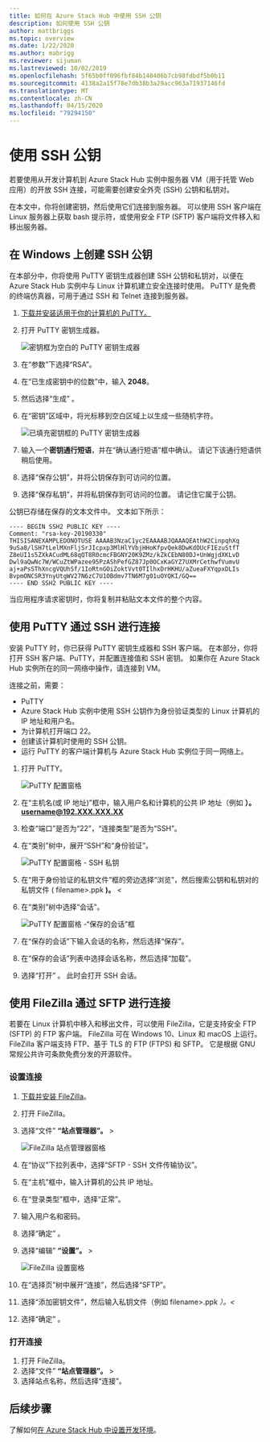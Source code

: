 ```yaml
---
title: 如何在 Azure Stack Hub 中使用 SSH 公钥
description: 如何使用 SSH 公钥
author: mattbriggs
ms.topic: overview
ms.date: 1/22/2020
ms.author: mabrigg
ms.reviewer: sijuman
ms.lastreviewed: 10/02/2019
ms.openlocfilehash: 5f65b0ff096fbf84b140406b7cb98fdbdf5b0b11
ms.sourcegitcommit: 4138a2a15f78e7db38b3a29acc963a71937146fd
ms.translationtype: MT
ms.contentlocale: zh-CN
ms.lasthandoff: 04/15/2020
ms.locfileid: "79294150"
---
```

# <a name="use-an-ssh-public-key"></a>使用 SSH 公钥

若要使用从开发计算机到 Azure Stack Hub 实例中服务器 VM（用于托管 Web 应用）的开放 SSH 连接，可能需要创建安全外壳 (SSH) 公钥和私钥对。 

在本文中，你将创建密钥，然后使用它们连接到服务器。 可以使用 SSH 客户端在 Linux 服务器上获取 bash 提示符，或使用安全 FTP (SFTP) 客户端将文件移入和移出服务器。

## <a name="create-an-ssh-public-key-on-windows"></a>在 Windows 上创建 SSH 公钥

在本部分中，你将使用 PuTTY 密钥生成器创建 SSH 公钥和私钥对，以便在 Azure Stack Hub 实例中与 Linux 计算机建立安全连接时使用。 PuTTY 是免费的终端仿真器，可用于通过 SSH 和 Telnet 连接到服务器。

1. [下载并安装适用于你的计算机的 PuTTY。](https://www.chiark.greenend.org.uk/~sgtatham/putty/latest.html)

1. 打开 PuTTY 密钥生成器。

    ![密钥框为空白的 PuTTY 密钥生成器](media/azure-stack-dev-start-howto-ssh-public-key/001-putty-key-gen-start.png)

1. 在“参数”下选择“RSA”。  

1. 在“已生成密钥中的位数”中，输入 **2048**。   

1. 然后选择“生成”  。

1. 在“密钥”区域中，将光标移到空白区域上以生成一些随机字符。 

    ![已填充密钥框的 PuTTY 密钥生成器](media/azure-stack-dev-start-howto-ssh-public-key/002-putty-key-gen-result.png)

1. 输入一个**密钥通行短语**，并在“确认通行短语”框中确认。  请记下该通行短语供稍后使用。

1. 选择“保存公钥”，并将公钥保存到可访问的位置。 

1. 选择“保存私钥”，并将私钥保存到可访问的位置。  请记住它属于公钥。

公钥已存储在保存的文本文件中。 文本如下所示：

```text  
---- BEGIN SSH2 PUBLIC KEY ----
Comment: "rsa-key-20190330"
THISISANEXAMPLEDONOTUSE AAAAB3NzaC1yc2EAAAABJQAAAQEAthW2CinpqhXq
9uSa8/lSH7tLelMXnFljSrJIcpxp3MlHlYVbjHHoKfpvQek8DwKdOUcFIEzuStfT
Z8eUI1s5ZXkACudML68qQT8R0cmcFBGNY20K9ZMz/kZkCEbN80DJ+UnWgjdXKLvD
Dwl9aQwNc7W/WCuZtWPazee95PzAShPefGZ87Jp0OCxKaGYZ7UXMrCethwfVumvU
aj+aPsSThXncgVQUhSf/1IoRtnGOiZoktVvt0TIlhxDrHKHU/aZueaFXYqpxDLIs
BvpmONCSR3YnyUtgWV27N6zC7U1OBdmv7TN6M7g01uOYQKI/GQ==
---- END SSH2 PUBLIC KEY ----
```

当应用程序请求密钥时，你将复制并粘贴文本文件的整个内容。

## <a name="connect-with-ssh-by-using-putty"></a>使用 PuTTY 通过 SSH 进行连接

安装 PuTTY 时，你已获得 PuTTY 密钥生成器和 SSH 客户端。 在本部分，你将打开 SSH 客户端、PuTTY，并配置连接值和 SSH 密钥。 如果你在 Azure Stack Hub 实例所在的同一网络中操作，请连接到 VM。

连接之前，需要：
- PuTTY
- Azure Stack Hub 实例中使用 SSH 公钥作为身份验证类型的 Linux 计算机的 IP 地址和用户名。
- 为计算机打开端口 22。
- 创建该计算机时使用的 SSH 公钥。
- 运行 PuTTY 的客户端计算机与 Azure Stack Hub 实例位于同一网络上。

1. 打开 PuTTY。

    ![PuTTY 配置窗格](media/azure-stack-dev-start-howto-ssh-public-key/002-putty-connect.png)

2. 在“主机名(或 IP 地址)”框中，输入用户名和计算机的公共 IP 地址（例如  **）。username@192.XXX.XXX.XX** 
3. 检查“端口”是否为“22”，“连接类型”是否为“SSH”。    
4. 在“类别”树中，展开“SSH”和“身份验证”。   

    ![PuTTY 配置窗格 - SSH 私钥](media/azure-stack-dev-start-howto-ssh-public-key/002-putty-set-private-key.png)

5. 在“用于身份验证的私钥文件”框的旁边选择“浏览”，然后搜索公钥和私钥对的私钥文件 (  filename>.ppk **)。** *\<*
6. 在“类别”树中选择“会话”。  

    ![PuTTY 配置窗格 -“保存的会话”框](media/azure-stack-dev-start-howto-ssh-public-key/003-puTTY-save-session.png)

7. 在“保存的会话”下输入会话的名称，然后选择“保存”。  
8. 在“保存的会话”列表中选择会话名称，然后选择“加载”。  
9. 选择“打开”  。 此时会打开 SSH 会话。

## <a name="connect-with-sftp-with-filezilla"></a>使用 FileZilla 通过 SFTP 进行连接

若要在 Linux 计算机中移入和移出文件，可以使用 FileZilla，它是支持安全 FTP (SFTP) 的 FTP 客户端。 FileZilla 可在 Windows 10、Linux 和 macOS 上运行。 FileZilla 客户端支持 FTP、基于 TLS 的 FTP (FTPS) 和 SFTP。 它是根据 GNU 常规公共许可条款免费分发的开源软件。

### <a name="set-your-connection"></a>设置连接

1. [下载并安装 FileZilla](https://filezilla-project.org/download.php)。
1. 打开 FileZilla。
1. 选择“文件” **“站点管理器”。**  >  

    ![FileZilla 站点管理器窗格](media/azure-stack-dev-start-howto-ssh-public-key/005-filezilla-file-manager.png)

1. 在“协议”下拉列表中，选择“SFTP - SSH 文件传输协议”。  
1. 在“主机”框中，输入计算机的公共 IP 地址。 
1. 在“登录类型”框中，选择“正常”。  
1. 输入用户名和密码。
1. 选择“确定”  。
1. 选择“编辑” **“设置”。**  >  

    ![FileZilla 设置窗格](media/azure-stack-dev-start-howto-ssh-public-key/006-filezilla-add-private-key.png)

1. 在“选择页”树中展开“连接”，然后选择“SFTP”。   
1. 选择“添加密钥文件”，然后输入私钥文件（例如  filename>.ppk *）。\<*
1. 选择“确定”  。

### <a name="open-your-connection"></a>打开连接

1. 打开 FileZilla。
1. 选择“文件” **“站点管理器”。**  >  
1. 选择站点名称，然后选择“连接”。 

## <a name="next-steps"></a>后续步骤

了解如何[在 Azure Stack Hub 中设置开发环境](azure-stack-dev-start.md)。
